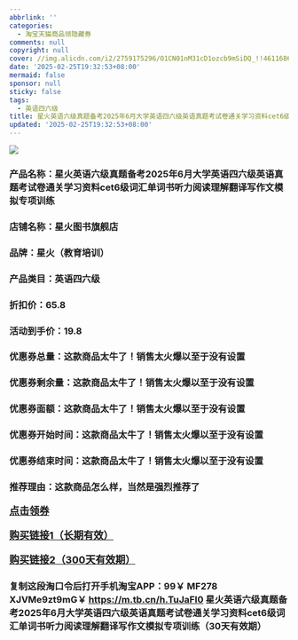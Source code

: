 ```yaml
---
abbrlink: ''
categories:
  - 淘宝天猫商品领隐藏券
comments: null
copyright: null
cover: //img.alicdn.com/i2/2759175296/O1CN01nM31cD1ozcb9mSiDQ_!!4611686018427382912-0-item_pic.jpg
date: '2025-02-25T19:32:53+08:00'
mermaid: false
sponsor: null
sticky: false
tags:
  - 英语四六级
title: 星火英语六级真题备考2025年6月大学英语四六级英语真题考试卷通关学习资料cet6级词汇单词书听力阅读理解翻译写作文模拟专项训练
updated: '2025-02-25T19:32:53+08:00'
--- 
```


![](//img.alicdn.com/i2/2759175296/O1CN01nM31cD1ozcb9mSiDQ_!!4611686018427382912-0-item_pic.jpg)

### 产品名称：星火英语六级真题备考2025年6月大学英语四六级英语真题考试卷通关学习资料cet6级词汇单词书听力阅读理解翻译写作文模拟专项训练
### 店铺名称：星火图书旗舰店
### 品牌：星火（教育培训）
### 产品类目：英语四六级
### 折扣价：65.8
### 活动到手价：19.8
### 优惠券总量：这款商品太牛了！销售太火爆以至于没有设置
### 优惠券剩余量：这款商品太牛了！销售太火爆以至于没有设置
### 优惠券面额：这款商品太牛了！销售太火爆以至于没有设置
### 优惠券开始时间：这款商品太牛了！销售太火爆以至于没有设置
### 优惠券结束时间：这款商品太牛了！销售太火爆以至于没有设置
### 推荐理由：这款商品怎么样，当然是强烈推荐了

<p style="font-size: 18px; font-weight: bold;">
  <a href="这款商品太牛了！销售太火爆以至于没有设置" target="_blank">点击领券</a>
</p>
<p style="font-size: 18px; font-weight: bold;">
  <a href="https://s.click.taobao.com/t?e=m%3D2%26s%3Dwx6k8RcOPy1w4vFB6t2Z2ueEDrYVVa64K7Vc7tFgwiHjf2vlNIV67k2Uw6Vjz9mVtYQMu9Tydq33ID%2FV1RqsF4wnCJeELi4I%2FIEn%2BS1IjHAB0ghlTd7WlZVm%2FOAUUFw71qrpxiwMoCNxc1AtbZGVS%2B34jwDfb5RrmBydwCDLJ8MLZMqoQW%2BfuKGzo1lVxIiorR9HZuX9bUctVfDIF%2B1HIZ1g6mE3SCONSlc8feSIibvNh35DsIi5wcqAkYUXa%2Bu0jCYtYGASbzRUrFwjXfRKMROfYmExpA2104bt%2FCh0HCbFF4C67BPYpYFt7WPGQb%2BVviro2M9jkgw%3D" target="_blank">购买链接1（长期有效）</a>
</p>
<p style="font-size: 18px; font-weight: bold;">
  <a href="https://s.click.taobao.com/vCscVNs" target="_blank">购买链接2（300天有效期）</a>
</p>

### 复制这段淘口令后打开手机淘宝APP：99￥ MF278 XJVMe9zt9mG￥ https://m.tb.cn/h.TuJaFI0  星火英语六级真题备考2025年6月大学英语四六级英语真题考试卷通关学习资料cet6级词汇单词书听力阅读理解翻译写作文模拟专项训练（30天有效期）
